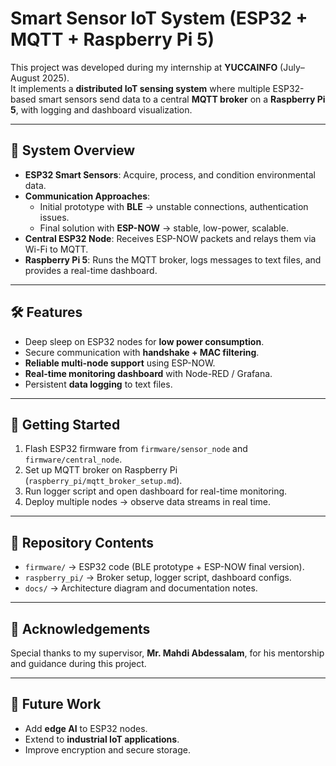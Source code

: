 # Smart Sensor IoT System (ESP32 + MQTT + Raspberry Pi 5)

This project was developed during my internship at **YUCCAINFO** (July–August 2025).  
It implements a **distributed IoT sensing system** where multiple ESP32-based smart sensors send data to a central **MQTT broker** on a **Raspberry Pi 5**, with logging and dashboard visualization.

---

## 📡 System Overview
- **ESP32 Smart Sensors**: Acquire, process, and condition environmental data.  
- **Communication Approaches**:  
  - Initial prototype with **BLE** → unstable connections, authentication issues.  
  - Final solution with **ESP-NOW** → stable, low-power, scalable.  
- **Central ESP32 Node**: Receives ESP-NOW packets and relays them via Wi-Fi to MQTT.  
- **Raspberry Pi 5**: Runs the MQTT broker, logs messages to text files, and provides a real-time dashboard.  

---

## 🛠️ Features
- Deep sleep on ESP32 nodes for **low power consumption**.  
- Secure communication with **handshake + MAC filtering**.  
- **Reliable multi-node support** using ESP-NOW.  
- **Real-time monitoring dashboard** with Node-RED / Grafana.  
- Persistent **data logging** to text files.  

---

## 🚀 Getting Started
1. Flash ESP32 firmware from `firmware/sensor_node` and `firmware/central_node`.  
2. Set up MQTT broker on Raspberry Pi (`raspberry_pi/mqtt_broker_setup.md`).  
3. Run logger script and open dashboard for real-time monitoring.  
4. Deploy multiple nodes → observe data streams in real time.  

---

## 📂 Repository Contents
- `firmware/` → ESP32 code (BLE prototype + ESP-NOW final version).  
- `raspberry_pi/` → Broker setup, logger script, dashboard configs.  
- `docs/` → Architecture diagram and documentation notes.  

---

## 🙏 Acknowledgements
Special thanks to my supervisor, **Mr. Mahdi Abdessalam**, for his mentorship and guidance during this project.  

---

## 📌 Future Work
- Add **edge AI** to ESP32 nodes.  
- Extend to **industrial IoT applications**.  
- Improve encryption and secure storage.  

